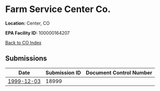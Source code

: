 # Farm Service Center Co.

**Location:** Center, CO

**EPA Facility ID:** 100000164207

[Back to CO Index](../../index.md)

## Submissions

| Date | Submission ID | Document Control Number |
|------|--------------|-------------------------|
| [1999-12-03](submissions/18999.md) | 18999 |  |
